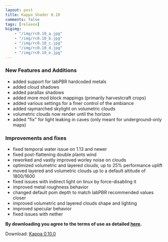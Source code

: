 ```yaml
---
layout: post
title: Kappa Shader 0.10
comments: false
tags: [release]
bigimg: 
    - "/img/rc0.10_a.jpg"
    - "/img/rc0.10_b.jpg"
    - "/img/rc0.10_c.jpg"
    - "/img/rc0.10_d.jpg"
    - "/img/rc0.10_e.jpg"
---
```


### New Features and Additions

* added support for labPBR hardcoded metals
* added cloud shadows
* added parallax shadows
* added more mod block mappings (primarily harvestcraft crops)
* added various settings for a finer control of the ambiance
* added raymarched skylight on volumetric clouds
* volumetric clouds now render until the horizon
* added "fix" for light leaking in caves (only meant for underground-only maps)

### Improvements and fixes

* fixed temporal water issue on 1.13 and newer
* fixed post-flattening double plants wind
* reworked and vastly improved worley noise on clouds
* optimized volumetric and layered clouds, up to 25% performance uplift
* moved layered and volumetric clouds up to a default altitude of 1800/1600
* fixed issues with indirect light on linux by force-disabling it
* improved metal roughness behavior
* changed default pom depth to match labPBR recommended values closer
* improved volumetric and layered clouds shape and lighting
* improved specular behavior
* fixed issues with nether

**By downloading you agree to the terms of use as detailed [here](https://rre36.github.io/kappa_shader_web/license/).**

Download: [Kappa 0.10.0](https://github.com/rre36/kappa_shader_web/releases/download/v0.10.0/Kappa_rc0.10.0.zip)
